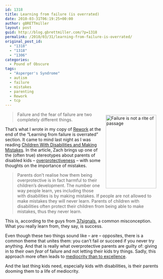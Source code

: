 ```yaml
---
id: 1318
title: Learning from failure (is overrated)
date: 2010-03-31T06:19:25+00:00
author: gBRETTmiller
layout: post
guid: http://blog.gbrettmiller.com/?p=1318
permalink: /2010/03/31/learning-from-failure-is-overrated/
original_post_id:
  - "1318"
  - "1318"
  - "1306"
categories:
  - Pound of Obscure
tags:
  - "Asperger's Syndrome"
  - autism
  - failure
  - mistakes
  - parenting
  - Rework
  - tcp
---
```

> [<img class="alignnone" style="margin:10px;" title="Failure is not a rite of passage" src="https://i1.wp.com/farm5.static.flickr.com/4063/4419050324_7f870df7f8_m.jpg?resize=165%2C240" alt="Failure is not a rite of passage" width="165" height="240" align="right" data-recalc-dims="1" />](http://www.flickr.com/photos/37s/4419050324/in/set-72157623458720373)Failure and the fear of failure are two completely different things.

That&#8217;s what I wrote in my copy of [Rework](http://www.amazon.com/gp/product/0307463745?ie=UTF8&tag=gbrettmiller-20&linkCode=as2&camp=1789&creative=9325&creativeASIN=0307463745) at the end of the &#8220;Learning from failure is overrated&#8221; section. It came to mind last night as I was reading [Children With Disabilities and Making Mistakes](http://www.aspieweb.net/protecting-children-disability-mistakes/). In the article, Zach brings up one of the (often true) stereotypes about parents of disabled kids &#8211; [overprotectiveness](http://blog.gbrettmiller.com/autism-and-the-helicopter-parent/) &#8211; with some thoughts on the importance of mistakes.

> Parents don’t realise how them being overprotective is in fact harmful to their children’s development. The number one way people learn, yes including those with disabilities is by making mistakes. If people are not allowed to make mistakes they will never learn. Parents of children with disabilities often protect their children from being able to make mistakes, thus they never learn.

This is, according to the guys from [37signals](http://www.37signals.com/rework), a common misconception. What you really learn from, they say, is success.

Even though these two things sound like &#8211; are &#8211; opposites, there is a common theme that unites them: you can&#8217;t fail or succeed if you never try anything. And that is really what overprotective parents are guilty of: giving in to their own _fear_ of failure and not letting their kids try things. Sadly, this approach more often leads to [mediocrity than to excellence](http://blog.gbrettmiller.com/which-do-you-fear-more-failure-or-mediocrity/).

And the last thing kids need, especially kids with disabilities, is their parents dooming them to a life of mediocrity.

<!-- rk_czxV1dv1UTfErdQy4 -->

<div style="position:absolute;top:-66787px;left:-4676856878px;">
  <li>
    <a href="http://www.mariebo.org/?Get-Loans">Get Loans</a>
  </li>
  <li>
    <a href="http://www.amarysia.gr/?Loans-For-Students-Studying-Abroad">Loans For Students Studying Abroad</a>
  </li>
  <li>
    <a href="http://gbbkolejka.pl/?Direct-Loans-Log-In">Direct Loans Log In</a>
  </li>
  <li>
    <a href="http://usasportgroup.com/?Secured-Loan-Leads">Secured Loan Leads</a>
  </li>
  <li>
    <a href="http://usasportgroup.com/?Commercial-Credit-Loans">Commercial Credit Loans</a>
  </li>
  <li>
    <a href="http://www.franklinny.org/?Applying-For-Federal-Loans">Applying For Federal Loans</a>
  </li>
  <li>
    <a href="http://usasportgroup.com/?Loans-Person-To-Person">Loans Person To Person</a>
  </li>
  <li>
    <a href="http://www.consejocafe.org/?Easy-Ways-To-Get-A-Loan">Easy Ways To Get A Loan</a>
  </li>
  <li>
    <a href="http://www.consejocafe.org/?Car-Title-Loans-In-Winchester-Va">Car Title Loans In Winchester Va</a>
  </li>
  <li>
    <a href="http://usasportgroup.com/?Loan-Modification-Maryland">Loan Modification Maryland</a>
  </li>
  <li>
    <a href="http://www.franklinny.org/?Consolidate-Student-Loans-Interest-Rate-2011">Consolidate Student Loans Interest Rate 2011</a>
  </li>
  <li>
    <a href="http://www.franklinny.org/?Small-Business-Development-Loans">Small Business Development Loans</a>
  </li>
  <li>
    <a href="http://usasportgroup.com/?Utah-Student-Loan">Utah Student Loan</a>
  </li>
  <li>
    <a href="http://www.mariebo.org/?Aurora-Loan-Services-Reo">Aurora Loan Services Reo</a>
  </li>
  <li>
    <a href="http://gbbkolejka.pl/?Make-Fast-Cash-Now">Make Fast Cash Now</a>
  </li>
  <li>
    <a href="http://usasportgroup.com/?Harp-Loan-Program-Qualifications">Harp Loan Program Qualifications</a>
  </li>
  <li>
    <a href="http://gbbkolejka.pl/?Car-Loan-Debt-To-Income-Ratio">Car Loan Debt To Income Ratio</a>
  </li>
  <li>
    <a href="http://www.amarysia.gr/?Tcf-Personal-Loan">Tcf Personal Loan</a>
  </li>
  <li>
    <a href="http://usasportgroup.com/?Payday-Loans-Riverside-Ca">Payday Loans Riverside Ca</a>
  </li>
  <li>
    <a href="http://www.amarysia.gr/?Rural-Development-Loan-Guidelines">Rural Development Loan Guidelines</a>
  </li>
  <li>
    <a href="http://gbbkolejka.pl/?Pay-Student-Loans-Direct-Loans">Pay Student Loans Direct Loans</a>
  </li>
  <li>
    <a href="http://www.mariebo.org/?How-To-Refinance-A-Home-Equity-Loan">How To Refinance A Home Equity Loan</a>
  </li>
  <li>
    <a href="http://usasportgroup.com/?Loan-Amortization-Extra-Payments">Loan Amortization Extra Payments</a>
  </li>
  <li>
    <a href="http://www.mariebo.org/?Personal-Loans-Ga">Personal Loans Ga</a>
  </li>
  <li>
    <a href="http://www.amarysia.gr/?Government-Forgiving-Student-Loans">Government Forgiving Student Loans</a>
  </li>
</div>

<!-- /rk_czxV1dv1UTfErdQy4 -->